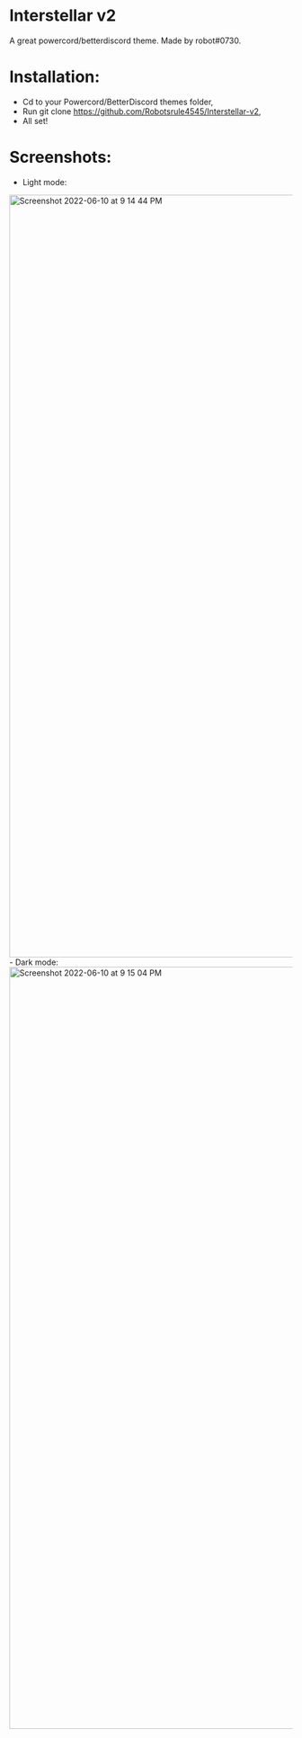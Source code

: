 # Interstellar v2

A great powercord/betterdiscord theme. Made by robot#0730.
# Installation:
- Cd to your Powercord/BetterDiscord themes folder,
- Run git clone https://github.com/Robotsrule4545/Interstellar-v2,
- All set!
# Screenshots:
- Light mode:
<img width="1357" alt="Screenshot 2022-06-10 at 9 14 44 PM" src="https://user-images.githubusercontent.com/77372650/173072320-709a107a-74cb-40c3-a37f-b61a94c51f1f.png">
- Dark mode:
<img width="1356" alt="Screenshot 2022-06-10 at 9 15 04 PM" src="https://user-images.githubusercontent.com/77372650/173072388-022f3af0-b593-4c7d-866c-e3fdc4b56937.png">
